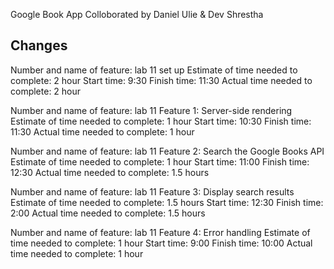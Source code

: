 Google Book App
Colloborated by Daniel Ulie & Dev Shrestha


## Changes
Number and name of feature: lab 11 set up
Estimate of time needed to complete: 2 hour
Start time: 9:30
Finish time: 11:30
Actual time needed to complete: 2 hour

Number and name of feature: lab 11 Feature 1: Server-side rendering
Estimate of time needed to complete: 1 hour
Start time: 10:30
Finish time: 11:30
Actual time needed to complete: 1 hour


Number and name of feature: lab 11 Feature 2: Search the Google Books API
Estimate of time needed to complete: 1 hour
Start time: 11:00
Finish time: 12:30
Actual time needed to complete:  1.5 hours


Number and name of feature: lab 11 Feature 3: Display search results
Estimate of time needed to complete: 1.5 hours
Start time: 12:30
Finish time: 2:00
Actual time needed to complete: 1.5 hours


Number and name of feature: lab 11 Feature 4: Error handling
Estimate of time needed to complete: 1 hour 
Start time: 9:00
Finish time: 10:00
Actual time needed to complete: 1 hour

